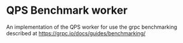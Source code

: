 #  QPS Benchmark worker

An implementation of the QPS worker for use the grpc benchmarking described at https://grpc.io/docs/guides/benchmarking/
